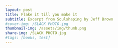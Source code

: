 ```yaml
---
layout: post
title: Flake it till you make it
subtitle: Excerpt from Soulshaping by Jeff Brown
#cover-img: /SLACK PHOTO.jpg
thumbnail-img: /assets/img/thumb.png
share-img: /SLACK PHOTO.jpg
#tags: [books, test]
---
```

